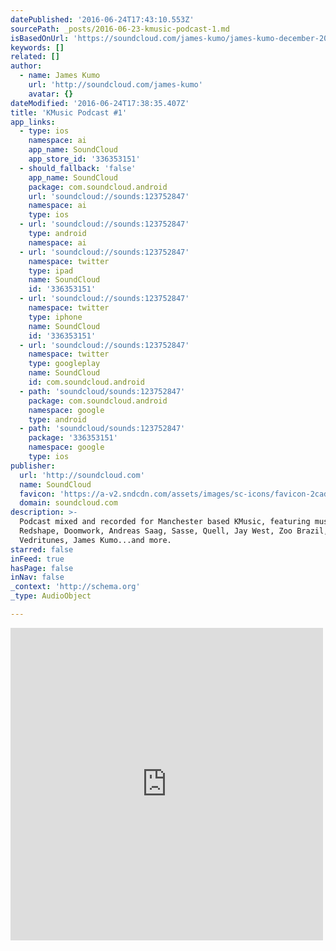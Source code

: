```yaml
---
datePublished: '2016-06-24T17:43:10.553Z'
sourcePath: _posts/2016-06-23-kmusic-podcast-1.md
isBasedOnUrl: 'https://soundcloud.com/james-kumo/james-kumo-december-2013-dj'
keywords: []
related: []
author:
  - name: James Kumo
    url: 'http://soundcloud.com/james-kumo'
    avatar: {}
dateModified: '2016-06-24T17:38:35.407Z'
title: 'KMusic Podcast #1'
app_links:
  - type: ios
    namespace: ai
    app_name: SoundCloud
    app_store_id: '336353151'
  - should_fallback: 'false'
    app_name: SoundCloud
    package: com.soundcloud.android
    url: 'soundcloud://sounds:123752847'
    namespace: ai
    type: ios
  - url: 'soundcloud://sounds:123752847'
    type: android
    namespace: ai
  - url: 'soundcloud://sounds:123752847'
    namespace: twitter
    type: ipad
    name: SoundCloud
    id: '336353151'
  - url: 'soundcloud://sounds:123752847'
    namespace: twitter
    type: iphone
    name: SoundCloud
    id: '336353151'
  - url: 'soundcloud://sounds:123752847'
    namespace: twitter
    type: googleplay
    name: SoundCloud
    id: com.soundcloud.android
  - path: 'soundcloud/sounds:123752847'
    package: com.soundcloud.android
    namespace: google
    type: android
  - path: 'soundcloud/sounds:123752847'
    package: '336353151'
    namespace: google
    type: ios
publisher:
  url: 'http://soundcloud.com'
  name: SoundCloud
  favicon: 'https://a-v2.sndcdn.com/assets/images/sc-icons/favicon-2cadd14b.ico'
  domain: soundcloud.com
description: >-
  Podcast mixed and recorded for Manchester based KMusic, featuring music
  Redshape, Doomwork, Andreas Saag, Sasse, Quell, Jay West, Zoo Brazil,
  Vedritunes, James Kumo...and more. 
starred: false
inFeed: true
hasPage: false
inNav: false
_context: 'http://schema.org'
_type: AudioObject

---
```

<iframe src="https://cdn.embedly.com/widgets/media.html?src=https%3A%2F%2Fw.soundcloud.com%2Fplayer%2F%3Fvisual%3Dtrue%26url%3Dhttp%253A%252F%252Fapi.soundcloud.com%252Ftracks%252F123752847%26show_artwork%3Dtrue&amp;url=https%3A%2F%2Fsoundcloud.com%2Fjames-kumo%2Fjames-kumo-december-2013-dj&amp;image=http%3A%2F%2Fi1.sndcdn.com%2Fartworks-000122399085-eh5p1w-t500x500.jpg&amp;key=b7d04c9b404c499eba89ee7072e1c4f7&amp;type=text%2Fhtml&amp;schema=soundcloud" width="500" height="500" scrolling="no" frameborder="0" allowfullscreen="" style=""></iframe>